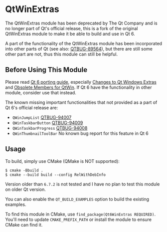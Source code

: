 # QtWinExtras

The QtWinExtras module has been deprecated by The Qt Company and is no longer part of Qt's official release, this is a fork of the original QtWinExtras module to make it be able to build and use in Qt 6.

A part of the functionality of the QtWinExtras module has been incorporated into other parts of Qt (see also: [QTBUG-89564](https://bugreports.qt.io/browse/QTBUG-89564)), but there are still some other part are not, thus this module can still be helpful.

## Before Using This Module

Please read [Qt 6 porting guide](https://doc.qt.io/qt-6/portingguide.html), especially [Changes to Qt Windows Extras](https://doc.qt.io/qt-6/extras-changes-qt6.html#changes-to-qt-windows-extras) and [Obsolete Members for QtWin](https://doc.qt.io/qt-5/qtwin-obsolete.html). If Qt 6 have the functionality in other module, consider use that instead.

The known missing important functionalities that not provided as a part of Qt 6's official release are:

- `QWinJumpList` [QTBUG-94007](https://bugreports.qt.io/browse/QTBUG-94007)
- `QWinTaskbarButton` [QTBUG-94009](https://bugreports.qt.io/browse/QTBUG-94009)
- `QWinTaskbarProgress` [QTBUG-94008](https://bugreports.qt.io/browse/QTBUG-94008)
- `QWinThumbnailToolBar` No known bug report for this feature in Qt 6

## Usage

To build, simply use CMake (QMake is NOT supported):

```shell
$ cmake -Bbuild .
$ cmake --build build --config RelWithDebInfo
```

Version older than `6.7.2` is not tested and I have no plan to test this module on older Qt version.

You can also enable the `QT_BUILD_EXAMPLES` option to build the existing examples.

To find this module in CMake, use `find_package(Qt6WinExtras REQUIRED)`. You'll need to update `CMAKE_PREFIX_PATH` or install the module to ensure CMake can find it.
